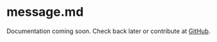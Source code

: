 # message.md

Documentation coming soon. Check back later or contribute at [GitHub](https://github.com/arcaelas/agent).
